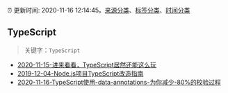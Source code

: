 :alarm_clock: 更新时间: 2020-11-16 12:14:45。[来源分类](../README.md)、[标签分类](../TAGS.md)、[时间分类](../TIMELINE.md)

## TypeScript


> 关键字：`TypeScript`



- [2020-11-15-进来看看，TypeScript居然还能这么玩](https://juejin.im/post/6895538129227546638) 
- [2019-12-04-Node.js项目TypeScript改造指南](https://juejin.im/post/5de4867f51882573135415dd) 
- [2020-11-16-TypeScript使用-data-annotations-为你减少-80%的校验过程](https://www.v2ex.com/t/725930) 
